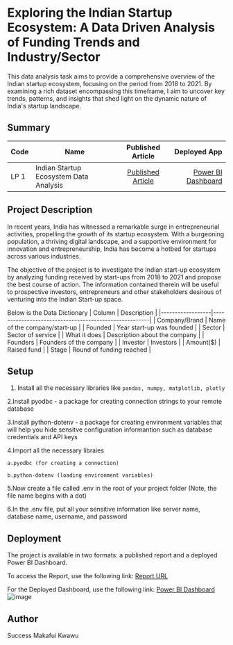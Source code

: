 # Exploring the Indian Startup Ecosystem: A Data Driven Analysis of Funding Trends and Industry/Sector

This data analysis task aims to provide a comprehensive overview of the Indian startup ecosystem, focusing on the period from 2018 to 2021. By examining a rich dataset encompassing this timeframe, I aim to uncover key trends, patterns, and insights that shed light on the dynamic nature of India's startup landscape.

## Summary

| Code      | Name        | Published Article |  Deployed App |
|-----------|-------------|:-------------:|------:|
| LP 1      | Indian Startup Ecosystem Data Analysis |  [Published Article](https://medium.com/@sm.kwawu/exploring-the-indian-startup-ecosystem-a-data-driven-analysis-of-funding-trends-and-1aa94a7e86e9 ) | [Power BI Dashboard](https://app.powerbi.com/groups/me/reports/2e9567cf-ba66-4d52-beb2-dd93bc02be45/ReportSection?experience=power-bi) |

## Project Description

In recent years, India has witnessed a remarkable surge in entrepreneurial activities, propelling the growth of its startup ecosystem. With a burgeoning population, a thriving digital landscape, and a supportive environment for innovation and entrepreneurship, India has become a hotbed for startups across various industries.

The objective of the project is to investigate the Indian start-up ecosystem by analyzing funding received by start-ups from 2018 to 2021 and propose the best course of action. The information contained therein will be useful to prospective investors, entrepreneurs and other stakeholders desirous of venturing into the Indian Start-up space.

Below is the Data Dictionary 
| Column           | Description                                           |
|------------------|-------------------------------------------------------|
| Company/Brand    | Name of the company/start-up                          |
| Founded          | Year start-up was founded                             |
| Sector           | Sector of service                                     |
| What it does     | Description about the company                         |
| Founders         | Founders of the company                               |
| Investor         | Investors                                             |
| Amount($)        | Raised fund                                           |
| Stage            | Round of funding reached                              |


## Setup

1. Install all the necessary libraries like `pandas, numpy, matplotlib, plotly`

2.Install pyodbc - a package for creating connection strings to your remote database

 3.Install python-dotenv - a package for creating environment variables that will help you hide sensitve configuration informantion such as database credentials and API keys

 4.Import all the necessary libraies
 
    a.pyodbc (for creating a connection)

    b.python-dotenv (loading environment variables)

5.Now create a file called .env in the root of your project folder (Note, the file name begins with a dot)

6.In the .env file, put all your sensitive information like server name, database name, username, and password


## Deployment

The project is available in two formats: a published report and a deployed Power BI Dashboard.

To access the Report, use the following link: [Report URL](https://medium.com/@sm.kwawu/exploring-the-indian-startup-ecosystem-a-data-driven-analysis-of-funding-trends-and-1aa94a7e86e9 )

For the Deployed Dashboard, use the following link: [Power BI Dashboard](https://app.powerbi.com/groups/me/reports/2e9567cf-ba66-4d52-beb2-dd93bc02be45/ReportSection?experience=power-bi)
![image](https://github.com/Makafui-Kwawu/Indian-Start-up-Funding-Analysis-from-2018-to-2021/assets/160020850/82461963-3c9e-4492-bc9d-60595974fcfc)



## Author

Success Makafui Kwawu


